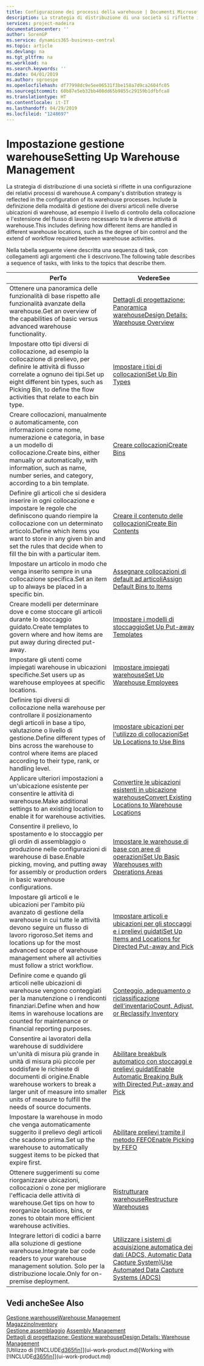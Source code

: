```yaml
---
title: Configurazione dei processi della warehouse | Documenti Microsoft
description: La strategia di distribuzione di una società si riflette in una configurazione dei relativi processi di warehouse. Include la definizione della modalità di gestione dei diversi articoli nelle diverse ubicazioni di warehouse, ad esempio il livello di controllo della collocazione e l'estensione del flusso di lavoro necessario tra le diverse attività di warehouse.
services: project-madeira
documentationcenter: ''
author: SorenGP
ms.service: dynamics365-business-central
ms.topic: article
ms.devlang: na
ms.tgt_pltfrm: na
ms.workload: na
ms.search.keywords: ''
ms.date: 04/01/2019
ms.author: sgroespe
ms.openlocfilehash: df77998dc9e5ee06531f3be158a7d9ca2604fc05
ms.sourcegitcommit: 60b87e5eb32bb408dd65b9855c29159b1dfbfca8
ms.translationtype: HT
ms.contentlocale: it-IT
ms.lasthandoff: 04/29/2019
ms.locfileid: "1248697"
---
```

# <a name="setting-up-warehouse-management"></a><span data-ttu-id="7540f-104">Impostazione gestione warehouse</span><span class="sxs-lookup"><span data-stu-id="7540f-104">Setting Up Warehouse Management</span></span>
<span data-ttu-id="7540f-105">La strategia di distribuzione di una società si riflette in una configurazione dei relativi processi di warehouse.</span><span class="sxs-lookup"><span data-stu-id="7540f-105">A company's distribution strategy is reflected in the configuration of its warehouse processes.</span></span> <span data-ttu-id="7540f-106">Include la definizione della modalità di gestione dei diversi articoli nelle diverse ubicazioni di warehouse, ad esempio il livello di controllo della collocazione e l'estensione del flusso di lavoro necessario tra le diverse attività di warehouse.</span><span class="sxs-lookup"><span data-stu-id="7540f-106">This includes defining how different items are handled in different warehouse locations, such as the degree of bin control and the extend of workflow required between warehouse activities.</span></span>  

 <span data-ttu-id="7540f-107">Nella tabella seguente viene descritta una sequenza di task, con collegamenti agli argomenti che li descrivono.</span><span class="sxs-lookup"><span data-stu-id="7540f-107">The following table describes a sequence of tasks, with links to the topics that describe them.</span></span>   

|<span data-ttu-id="7540f-108">**Per**</span><span class="sxs-lookup"><span data-stu-id="7540f-108">**To**</span></span>|<span data-ttu-id="7540f-109">**Vedere**</span><span class="sxs-lookup"><span data-stu-id="7540f-109">**See**</span></span>|  
|------------|-------------|  
|<span data-ttu-id="7540f-110">Ottenere una panoramica delle funzionalità di base rispetto alle funzionalità avanzate della warehouse.</span><span class="sxs-lookup"><span data-stu-id="7540f-110">Get an overview of the capabilities of basic versus advanced warehouse functionality.</span></span>|[<span data-ttu-id="7540f-111">Dettagli di progettazione: Panoramica warehouse</span><span class="sxs-lookup"><span data-stu-id="7540f-111">Design Details: Warehouse Overview</span></span>](design-details-warehouse-overview.md)|  
|<span data-ttu-id="7540f-112">Impostare otto tipi diversi di collocazione, ad esempio la collocazione di prelievo, per definire le attività di flusso correlate a ognuno dei tipi.</span><span class="sxs-lookup"><span data-stu-id="7540f-112">Set up eight different bin types, such as Picking Bin, to define the flow activities that relate to each bin type.</span></span>|[<span data-ttu-id="7540f-113">Impostare i tipi di collocazioni</span><span class="sxs-lookup"><span data-stu-id="7540f-113">Set Up Bin Types</span></span>](warehouse-how-to-set-up-bin-types.md)|  
|<span data-ttu-id="7540f-114">Creare collocazioni, manualmente o automaticamente, con informazioni come nome, numerazione e categoria, in base a un modello di collocazione.</span><span class="sxs-lookup"><span data-stu-id="7540f-114">Create bins, either manually or automatically, with information, such as name, number series, and category, according to a bin template.</span></span>|[<span data-ttu-id="7540f-115">Creare collocazioni</span><span class="sxs-lookup"><span data-stu-id="7540f-115">Create Bins</span></span>](warehouse-how-to-create-individual-bins.md)|  
|<span data-ttu-id="7540f-116">Definire gli articoli che si desidera inserire in ogni collocazione e impostare le regole che definiscono quando riempire la collocazione con un determinato articolo.</span><span class="sxs-lookup"><span data-stu-id="7540f-116">Define which items you want to store in any given bin and set the rules that decide when to fill the bin with a particular item.</span></span>|[<span data-ttu-id="7540f-117">Creare il contenuto delle collocazioni</span><span class="sxs-lookup"><span data-stu-id="7540f-117">Create Bin Contents</span></span>](warehouse-how-to-set-up-bin-contents.md)|  
|<span data-ttu-id="7540f-118">Impostare un articolo in modo che venga inserito sempre in una collocazione specifica.</span><span class="sxs-lookup"><span data-stu-id="7540f-118">Set an item up to always be placed in a specific bin.</span></span>|[<span data-ttu-id="7540f-119">Assegnare collocazioni di default ad articoli</span><span class="sxs-lookup"><span data-stu-id="7540f-119">Assign Default Bins to Items</span></span>](warehouse-how-to-assign-default-bins-to-items.md)|
|<span data-ttu-id="7540f-120">Creare modelli per determinare dove e come stoccare gli articoli durante lo stoccaggio guidato.</span><span class="sxs-lookup"><span data-stu-id="7540f-120">Create templates to govern where and how items are put away during directed put-away.</span></span>|[<span data-ttu-id="7540f-121">Impostare i modelli di stoccaggio</span><span class="sxs-lookup"><span data-stu-id="7540f-121">Set Up Put-away Templates</span></span>](warehouse-how-to-set-up-put-away-templates.md)|
|<span data-ttu-id="7540f-122">Impostare gli utenti come impiegati warehouse in ubicazioni specifiche.</span><span class="sxs-lookup"><span data-stu-id="7540f-122">Set users up as warehouse employees at specific locations.</span></span>|[<span data-ttu-id="7540f-123">Impostare impiegati warehouse</span><span class="sxs-lookup"><span data-stu-id="7540f-123">Set Up Warehouse Employees</span></span>](warehouse-how-to-set-up-warehouse-employees.md)|
|<span data-ttu-id="7540f-124">Definire tipi diversi di collocazione nella warehouse per controllare il posizionamento degli articoli in base a tipo, valutazione o livello di gestione.</span><span class="sxs-lookup"><span data-stu-id="7540f-124">Define different types of bins across the warehouse to control where items are placed according to their type, rank, or handling level.</span></span>|[<span data-ttu-id="7540f-125">Impostare ubicazioni per l'utilizzo di collocazioni</span><span class="sxs-lookup"><span data-stu-id="7540f-125">Set Up Locations to Use Bins</span></span>](warehouse-how-to-set-up-locations-to-use-bins.md)|
|<span data-ttu-id="7540f-126">Applicare ulteriori impostazioni a un'ubicazione esistente per consentire le attività di warehouse.</span><span class="sxs-lookup"><span data-stu-id="7540f-126">Make additional settings to an existing location to enable it for warehouse activities.</span></span>|[<span data-ttu-id="7540f-127">Convertire le ubicazioni esistenti in ubicazione warehouse</span><span class="sxs-lookup"><span data-stu-id="7540f-127">Convert Existing Locations to Warehouse Locations</span></span>](warehouse-how-to-convert-existing-locations-to-warehouse-locations.md)|
|<span data-ttu-id="7540f-128">Consentire il prelievo, lo spostamento e lo stoccaggio per gli ordin di assemblaggio o produzione nelle configurazioni di warehouse di base.</span><span class="sxs-lookup"><span data-stu-id="7540f-128">Enable picking, moving, and putting away for assembly or production orders in basic warehouse configurations.</span></span>|[<span data-ttu-id="7540f-129">Impostare le warehouse di base con aree di operazioni</span><span class="sxs-lookup"><span data-stu-id="7540f-129">Set Up Basic Warehouses with Operations Areas</span></span>](warehouse-how-to-set-up-basic-warehouses-with-operations-areas.md)|  
|<span data-ttu-id="7540f-130">Impostare gli articoli e le ubicazioni per l'ambito più avanzato di gestione della warehouse in cui tutte le attività devono seguire un flusso di lavoro rigoroso.</span><span class="sxs-lookup"><span data-stu-id="7540f-130">Set items and locations up for the most advanced scope of warehouse management where all activities must follow a strict workflow.</span></span>|[<span data-ttu-id="7540f-131">Impostare articoli e ubicazioni per gli stoccaggi e i prelievi guidati</span><span class="sxs-lookup"><span data-stu-id="7540f-131">Set Up Items and Locations for Directed Put-away and Pick</span></span>](warehouse-how-to-set-up-items-for-directed-put-away-and-pick.md)|  
|<span data-ttu-id="7540f-132">Definire come e quando gli articoli nelle ubicazioni di warehouse vengono conteggiati per la manutenzione o i rendiconti finanziari.</span><span class="sxs-lookup"><span data-stu-id="7540f-132">Define when and how items in warehouse locations are counted for maintenance or financial reporting purposes.</span></span>|[<span data-ttu-id="7540f-133">Conteggio, adeguamento o riclassificazione dell'inventario</span><span class="sxs-lookup"><span data-stu-id="7540f-133">Count, Adjust, or Reclassify Inventory</span></span>](inventory-how-count-adjust-reclassify.md)|
|<span data-ttu-id="7540f-134">Consentire ai lavoratori della warehouse di suddividere un'unità di misura più grande in unità di misura più piccole per soddisfare le richieste di documenti di origine.</span><span class="sxs-lookup"><span data-stu-id="7540f-134">Enable warehouse workers to break a larger unit of measure into smaller units of measure to fulfill the needs of source documents.</span></span>|[<span data-ttu-id="7540f-135">Abilitare breakbulk automatico con stoccaggi e prelievi guidati</span><span class="sxs-lookup"><span data-stu-id="7540f-135">Enable Automatic Breaking Bulk with Directed Put-away and Pick</span></span>](warehouse-enable-automatic-breaking-bulk-with-directed-put-away-and-pick.md)|  
|<span data-ttu-id="7540f-136">Impostare la warehouse in modo che venga automaticamente suggerito il prelievo degli articoli che scadono prima.</span><span class="sxs-lookup"><span data-stu-id="7540f-136">Set up the warehouse to automatically suggest items to be picked that expire first.</span></span>|[<span data-ttu-id="7540f-137">Abilitare prelievi tramite il metodo FEFO</span><span class="sxs-lookup"><span data-stu-id="7540f-137">Enable Picking by FEFO</span></span>](warehouse-picking-by-fefo.md)|
|<span data-ttu-id="7540f-138">Ottenere suggerimenti su come riorganizzare ubicazioni, collocazioni o zone per migliorare l'efficacia delle attività di warehouse.</span><span class="sxs-lookup"><span data-stu-id="7540f-138">Get tips on how to reorganize locations, bins, or zones to obtain more efficient warehouse activities.</span></span>|[<span data-ttu-id="7540f-139">Ristrutturare warehouse</span><span class="sxs-lookup"><span data-stu-id="7540f-139">Restructure Warehouses</span></span>](warehouse-how-to-restructure-warehouses.md)|
|<span data-ttu-id="7540f-140">Integrare lettori di codici a barre alla soluzione di gestione warehouse.</span><span class="sxs-lookup"><span data-stu-id="7540f-140">Integrate bar code readers to your warehouse management solution.</span></span> <span data-ttu-id="7540f-141">Solo per la distribuzione locale.</span><span class="sxs-lookup"><span data-stu-id="7540f-141">Only for on-premise deployment.</span></span>|[<span data-ttu-id="7540f-142">Utilizzare i sistemi di acquisizione automatica dei dati (ADCS, Automatic Data Capture System)</span><span class="sxs-lookup"><span data-stu-id="7540f-142">Use Automated Data Capture Systems (ADCS)</span></span>](warehouse-use-automated-data-capture-systems-adcs.md)|

## <a name="see-also"></a><span data-ttu-id="7540f-143">Vedi anche</span><span class="sxs-lookup"><span data-stu-id="7540f-143">See Also</span></span>  
[<span data-ttu-id="7540f-144">Gestione warehouse</span><span class="sxs-lookup"><span data-stu-id="7540f-144">Warehouse Management</span></span>](warehouse-manage-warehouse.md)  
[<span data-ttu-id="7540f-145">Magazzino</span><span class="sxs-lookup"><span data-stu-id="7540f-145">Inventory</span></span>](inventory-manage-inventory.md)  
<span data-ttu-id="7540f-146">[Gestione assemblaggio](assembly-assemble-items.md)  </span><span class="sxs-lookup"><span data-stu-id="7540f-146">[Assembly Management](assembly-assemble-items.md)  </span></span>  
[<span data-ttu-id="7540f-147">Dettagli di progettazione: Gestione warehouse</span><span class="sxs-lookup"><span data-stu-id="7540f-147">Design Details: Warehouse Management</span></span>](design-details-warehouse-management.md)  
<span data-ttu-id="7540f-148">[Utilizzo di [!INCLUDE[d365fin](includes/d365fin_md.md)]](ui-work-product.md)</span><span class="sxs-lookup"><span data-stu-id="7540f-148">[Working with [!INCLUDE[d365fin](includes/d365fin_md.md)]](ui-work-product.md)</span></span>
